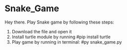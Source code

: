 # Snake_Game

Hey there. Play Snake game by following these steps:
1. Download the file and open it
2. Install turtle module by running 
#pip install turtle
3. Play game by running in terminal:
#py snake_game.py  

